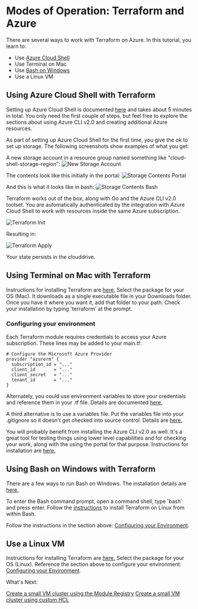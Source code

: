 # Modes of Operation: Terraform and Azure

There are several ways to work with Terraform on Azure. In this tutorial, you learn to:

* Use [Azure Cloud Shell](https://docs.microsoft.com/en-us/azure/cloud-shell/overview)
* Use Terminal on Mac
* Use [Bash on Windows](https://msdn.microsoft.com/en-us/commandline/wsl/about)
* Use a Linux VM

## Using Azure Cloud Shell with Terraform

Setting up Azure Cloud Shell is documented [here](https://docs.microsoft.com/en-us/azure/cloud-shell/quickstart) and takes about 5 minutes in total. You only need the first couple of steps, but feel free to explore the sections about using Azure CLI v2.0 and creating additional Azure resources.

As part of setting up Azure Cloud Shell for the first time, you give the ok to set up storage. The following screenshots show examples of what you get:

A new storage account in a resource group named something like "cloud-shell-storage-region":
![New Storage Account](https://golivearmstorage.blob.core.windows.net/public/newStorageAccount.png)

The contents look like this initially in the portal:
![Storage Contents Portal](https://golivearmstorage.blob.core.windows.net/public/storageAccountContents.png)

And this is what it looks like in bash:
![Storage Contents Bash](https://golivearmstorage.blob.core.windows.net/public/storageAccountContentsSSH.png)

Terraform works out of the box, along with Go and the Azure CLI v2.0 toolset. You are automatically authenticated by the integration with Azure Cloud Shell to work with resources inside the same Azure subscription.

![Terraform Init](https://golivearmstorage.blob.core.windows.net/public/terraformInCloudShell.png)

Resulting in:

![Terraform Apply](https://golivearmstorage.blob.core.windows.net/public/terraformInCloudShell2.png)

Your state persists in the clouddrive.

## Using Terminal on Mac with Terraform

Instructions for installing Terraform are [here.](https://www.terraform.io/intro/getting-started/install.html) Select the package for your OS (Mac). It downloads as a single executable file in your Downloads folder. Once you have it where you want it, add that folder to your path. Check your installation by typing 'terraform' at the prompt.

### Configuring your environment

Each Terraform module requires credentials to access your Azure subscription. These lines may be added to your main.tf:

```
# Configure the Microsoft Azure Provider
provider "azurerm" {
  subscription_id = "..."
  client_id       = "..."
  client_secret   = "..."
  tenant_id       = "..."
}
```

Alternately, you could use environment variables to store your credentials and reference them in your .tf file. Details are documented [here.](https://www.terraform.io/docs/configuration/variables.html#environment-variables)

A third alternative is to use a variables file. Put the variables file into your .gitignore so it doesn't get checked into source control. Details are [here.](https://www.terraform.io/docs/configuration/variables.html#variable-files)

You will probably benefit from installing the Azure CLI v2.0 as well. It's a great tool for testing things using lower level capabilities and for checking your work, along with the using the portal for that purpose. Instructions for installation are [here.](https://docs.microsoft.com/en-us/cli/azure/install-azure-cli?view=azure-cli-latest)

## Using Bash on Windows with Terraform

There are a few ways to run Bash on Windows. The installation details are [here.](https://msdn.microsoft.com/en-us/commandline/wsl/install_guide)

To enter the Bash command prompt, open a command shell, type 'bash' and press enter. Follow the [instructions](https://www.terraform.io/intro/getting-started/install.html) to install Terraform on Linux from within Bash.

Follow the instructions in the section above: [Configuring your Environment]().

## Use a Linux VM

Instructions for installing Terraform are [here.](https://www.terraform.io/intro/getting-started/install.html) Select the package for your OS (Linux). Reference the section above to configure your environment: [Configuring your Environment]().


What's Next:

[Create a small VM cluster using the Module Registry](./tutorial_vm_cluster_module_registry.md)
[Create a small VM cluster using custom HCL](./tutorial_vm_cluster_hcl.md)
